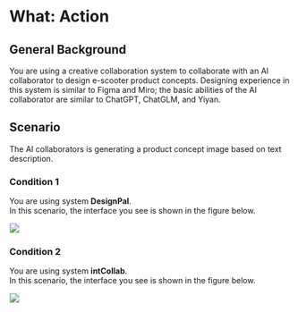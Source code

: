 # What: Action

## General Background
You are using a creative collaboration system to collaborate with an AI collaborator to design e-scooter product concepts. Designing experience in this system is similar to Figma and Miro; the basic abilities of the AI collaborator are similar to ChatGPT, ChatGLM, and Yiyan.

## Scenario
The AI collaborators is generating a product concept image based on text description.

### Condition 1
You are using system **DesignPal**.<br>
In this scenario, the interface you see is shown in the figure below.

<img src="img/RQ1/What/Action-N.webp" style="border: .5px solid Gainsboro; max-width: 75%;">

### Condition 2
You are using system **intCollab**.<br>
In this scenario, the interface you see is shown in the figure below.

<img src="img/RQ1/What/Action-WA.webp" style="border: .5px solid Gainsboro; max-width: 75%;">